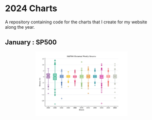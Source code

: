 # 2024 Charts 

A repository containing code for the charts that I create for my website along the year. 

## January : SP500

<p align="center">
 <img src="charts/01_january_sp500.png" width="60%">
 </p>